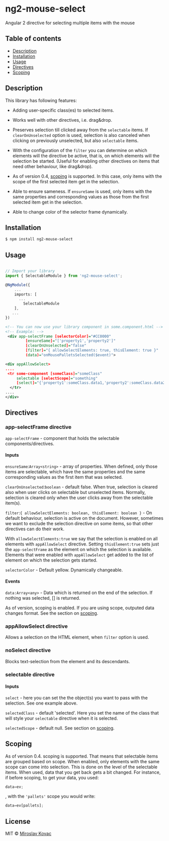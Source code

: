 # ng2-mouse-select
Angular 2 directive for selecting multiple items with the mouse

## Table of contents
<ul>
     <li><a href="#description">Description</a></li>
    <li><a href="#installation">Installation</a></li>
    <li><a href="#usage">Usage</a></li>
    <li><a href="#directives">Directives</a></li>
    <li><a href="#scoping">Scoping</a></li>
</ul>


## Description

This library has following features:

- Adding user-specific class(es) to selected items.

- Works well with other directives, i.e. drag&drop.

- Preserves selection till clicked away from the `selectable` items.
  If `clearOnUnselected` option is used, selection is also canceled when clicking on previously unselected, but also `selectable` items.

- With the configuration of the `filter` you can determine on which elements will the directive be active, that is, on which elements will the selection be started. (Useful for enabling other directives on items that need other behaviour, like drag&drop).
  
- As of version 0.4, <a href="#scoping">scoping</a> is supported. In this case, only items with the scope of the first selected item get in the selection.

- Able to ensure sameness. If `ensureSame` is used, only items with the same properties and corresponding values as those from the first selected item get in the selection.

- Able to change color of the selector frame dynamically.


## Installation


```bash
$ npm install ng2-mouse-select
```

## Usage

```typescript

// Import your library
import { SelectableModule } from 'ng2-mouse-select';

@NgModule({
    ...
    imports: [
      ...
        SelectableModule
    ],
   ...
})
```

```xml
<!-- You can now use your library component in some.component.html -->
<!-- Example: -->
 <div app-selectFrame [selectorColor]="#CC0000"
         [ensureSame]="['property1','property2']" 
         [clearOnUnselected]="false"
         [filter]="{ allowSelectElements: true, thisElement: true }" 
         (data)="onMousePalletsSelected($event)">

<div appAllowSelect>
....
 <tr some-component [someClass]="someClass" 
     selectable [selectScope]="something"
     [select]="{'property1':someClass.data1,'property2':someClass.data2}">
  </tr>
....
</div>

```

## Directives

### app-selectFrame directive

`app-selectFrame` - component that holds the selectable components/directives.

#### Inputs

`ensureSame`:`Array<string>` - array of properties. When defined, only those items are selectable, which have the same properties and the same corresponding values as the first item that was selected. 

`clearOnUnselected`:`boolean` - default false. When true, selection is cleared also when user clicks on selectable but unselected items. Normally, selection is cleared only when the user clicks away from the selectable item(s). 

`filter`:`{ allowSelectElements: boolean, thisElement: boolean }` - On default behaviour, selection is active on the document. However, sometimes we want to exclude the selection directive on some items, so that other directives can do their work. 

With `allowSelectElements:true` we say that the selection is enabled on all elements with `appAllowSelect` directive. 
Setting `thisElement:true` sets just the `app-selectFrame` as the element on which the selection is available.
Elements that were enabled with `appAllowSelect` get added to the list of element on which the selection gets started.


`selectorColor` - Default yellow. Dynamically changeable.

#### Events 

`data:Array<any>` - Data which is returned on the end of the selection. If nothing was selected, [] is returned. 

As of version, scoping is enabled. If you are using scope, outputed data changes format. See the section on <a href="#scoping">scoping</a>.



### appAllowSelect directive

Allows a selection on the HTML element, when `filter` option is used.


### noSelect directive

Blocks text-selection from the element and its descendants.


### selectable directive

#### Inputs

`select` - here you can set the the object(s) you want to pass with the selection. See one example above.

`selectedClass` - default 'selected'. Here you set the name of the class that will style your `selectable` directive when it is selected.

`selectedScope` - default null. See section on <a href="#scoping">scoping</a>.


## Scoping

As of version 0.4. scoping is supported. That means that selectable items are grouped based on scope. When enabled, only elements with the same scope can come into selection. This is done on the level of the selectable items.
When used, data that you get back gets a bit changed.
For instance, if before scoping, to get your data, you used: 

```typescript
data=ev;
```
, with the `'pallets'` scope you would write:

```typescript
data=ev[pallets];
```

## License

MIT © [Miroslav Kovac](mailto:miro1.kovac@gmail.com)

